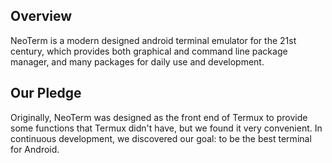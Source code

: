 ## Overview

NeoTerm is a modern designed android terminal emulator for the 21st century, which provides both graphical and command line package manager, and many packages for daily use and development.

## Our Pledge
Originally, NeoTerm was designed as the front end of Termux to provide some functions that Termux didn't have, but we found it very convenient. In continuous development, we discovered our goal: to be the best terminal for Android.
